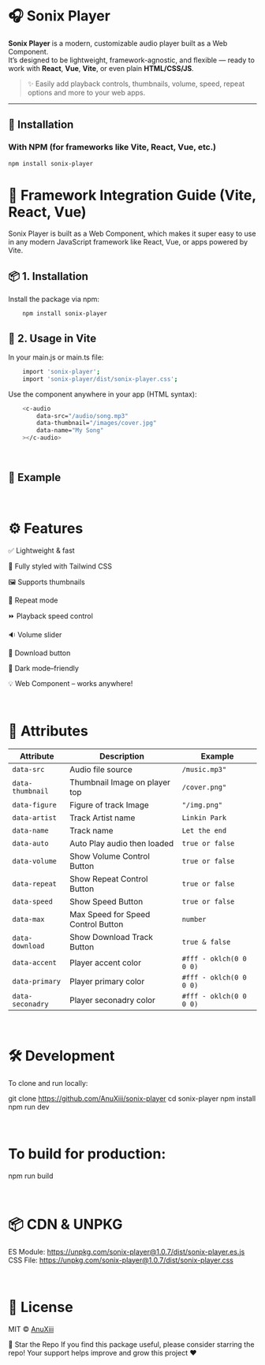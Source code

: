 # 🎧 Sonix Player

**Sonix Player** is a modern, customizable audio player built as a Web Component.  
It’s designed to be lightweight, framework-agnostic, and flexible — ready to work with **React**, **Vue**, **Vite**, or even plain **HTML/CSS/JS**.

> ✨ Easily add playback controls, thumbnails, volume, speed, repeat options and more to your web apps.

---

## 🚀 Installation

### With NPM (for frameworks like Vite, React, Vue, etc.)

```bash
npm install sonix-player
```

# 🧩 Framework Integration Guide (Vite, React, Vue)

Sonix Player is built as a Web Component, which makes it super easy to use in any modern JavaScript framework like React, Vue, or apps powered by Vite.

## 📦 1. Installation

Install the package via npm:

```bash
    npm install sonix-player
```

## 🧠 2. Usage in Vite

In your main.js or main.ts file:

```bash
    import 'sonix-player';
    import 'sonix-player/dist/sonix-player.css';
```

Use the component anywhere in your app (HTML syntax):

```bash
    <c-audio
        data-src="/audio/song.mp3"
        data-thumbnail="/images/cover.jpg"
        data-name="My Song"
    ></c-audio>
```

<br>

## 🧪 Example

<!DOCTYPE html>
<html lang="en">
<head>
  <meta charset="UTF-8" />
  <meta name="viewport" content="width=device-width, initial-scale=1.0" />
  <title>Sonix Player</title>
  <link rel="stylesheet" href="https://unpkg.com/sonix-player@1.0.7/dist/sonix-player.css" />
</head>
<body>
    <c-audio
                    data-src="/phonk.mp4"
                    data-thumbnail="/phonk.jpg"
                    data-figure="/phonk.jpg"
                    data-artist="phonk"
                    data-name="phonk music"
                    data-auto="false"
                    data-volume="true"
                    data-repeat="true"
                    data-speed="true"
                    data-max="3"
                    data-download="true"
                    data-accent="oklch(58.6% 0.253 17.585)"
                    data-primary="oklch(21% 0.006 285.885)"
                    data-secondary="oklch(96.9% 0.016 293.756)">
    </c-audio>

  <script type="module" src="https://unpkg.com/sonix-player@1.0.7/dist/sonix-player.es.js"></script>
</body>
</html>

<br>

# ⚙️ Features

✅ Lightweight & fast

🎨 Fully styled with Tailwind CSS

🖼️ Supports thumbnails

🔁 Repeat mode

⏩ Playback speed control

🔉 Volume slider

💾 Download button

🌙 Dark mode–friendly

💡 Web Component – works anywhere!

<br>

# 📂 Attributes

| Attribute        | Description                        | Example                 |
| ---------------- | ---------------------------------- | ----------------------- |
| `data-src`       | Audio file source                  | `/music.mp3"`           |
| `data-thumbnail` | Thumbnail Image on player top      | `/cover.png"`           |
| `data-figure`    | Figure of track Image              | `"/img.png"`            |
| `data-artist`    | Track Artist name                  | `Linkin Park`           |
| `data-name`      | Track name                         | `Let the end`           |
| `data-auto`      | Auto Play audio then loaded        | `true or false`         |
| `data-volume`    | Show Volume Control Button         | `true or false`         |
| `data-repeat`    | Show Repeat Control Button         | `true or false`         |
| `data-speed`     | Show Speed Button                  | `true or false`         |
| `data-max`       | Max Speed for Speed Control Button | `number`                |
| `data-download`  | Show Download Track Button         | `true & false`          |
| `data-accent`    | Player accent color                | `#fff - oklch(0 0 0 0)` |
| `data-primary`   | Player primary color               | `#fff - oklch(0 0 0 0)` |
| `data-seconadry` | Player seconadry color             | `#fff - oklch(0 0 0 0)` |

<br>

# 🛠️ Development

To clone and run locally:

git clone https://github.com/AnuXiii/sonix-player
cd sonix-player
npm install
npm run dev

<br>

# To build for production:

npm run build

<br>

# 📦 CDN & UNPKG

ES Module: https://unpkg.com/sonix-player@1.0.7/dist/sonix-player.es.js
CSS File: https://unpkg.com/sonix-player@1.0.7/dist/sonix-player.css

<br>

# 📄 License

MIT © <a href="https://github.com/AnuXiii" target="_blank">AnuXiii<a/>

🌟 Star the Repo
If you find this package useful, please consider starring the repo!
Your support helps improve and grow this project ❤️
